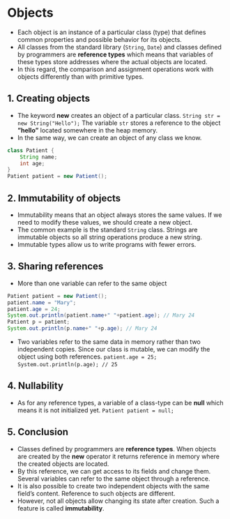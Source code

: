 # Objects
* Each object is an instance of a particular class (type) that defines common properties and possible behavior for its objects.
* All classes from the standard library (`String`, `Date`) and classes defined by programmers are **reference types** which means that variables of these types store addresses where the actual objects are located.
* In this regard, the comparison and assignment operations work with objects differently than with primitive types.

## 1. Creating objects
 * The keyword **new** creates an object of a particular class. 
 `String str = new String("Hello");`
The variable `str` stores a reference to the object **”hello”** located somewhere in the heap memory.
* In the same way, we can create an object of any class we know.
```java
class Patient {
	String name;
	int age;
}
Patient patient = new Patient();
```

## 2. Immutability of objects
* Immutability means that an object always stores the same values. If we need to modify these values, we should create a new object.
* The common example is the standard `String` class. Strings are immutable objects so all string operations produce a new string. 
* Immutable types allow us to write programs with fewer errors.

## 3. Sharing references
* More than one variable can refer to the same object 
```java
Patient patient = new Patient();
patient.name = "Mary";
patient.age = 24;
System.out.println(patient.name+" "+patient.age); // Mary 24
Patient p = patient;
System.out.println(p.name+" "+p.age); // Mary 24
```
* Two variables refer to the same data in memory rather than two independent copies. Since our class is mutable, we can modify the object using both references.
`patient.age = 25;`
`System.out.println(p.age); // 25`

## 4. Nullability
* As for any reference types, a variable of a class-type can be **null** which means it is not initialized yet.
`Patient patient = null;`

## 5. Conclusion
* Classes defined by programmers are **reference types**. When objects are created by the **new** operator it returns reference in memory where the created objects are located.
* By this reference, we can get access to its fields and change them. Several variables can refer to the same object through a reference.
* It is also possible to create two independent objects with the same field’s content. Reference to such objects are different.
* However, not all objects allow changing its state after creation. Such a feature is called **immutability**.